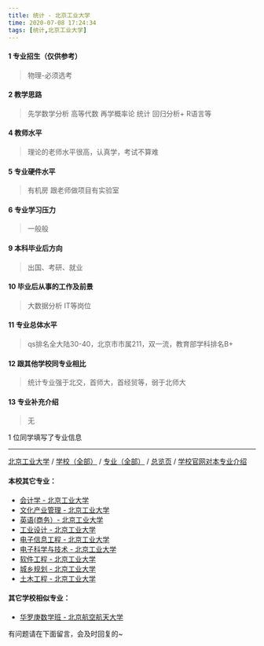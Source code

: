 ```yaml
---
title: 统计 - 北京工业大学
time: 2020-07-08 17:24:34
tags: [统计,北京工业大学]
---
```

#### 1 专业招生（仅供参考）  
> 物理-必须选考


#### 2 教学思路
> 先学数学分析 高等代数 再学概率论 统计 回归分析+ R语言等


#### 4 教师水平
> 理论的老师水平很高，认真学，考试不算难


#### 5 专业硬件水平
> 有机房 跟老师做项目有实验室


#### 6 专业学习压力
> 一般般


#### 9 本科毕业后方向
> 出国、考研、就业


#### 10 毕业后从事的工作及前景
> 大数据分析 IT等岗位


#### 11 专业总体水平
> qs排名全大陆30-40，北京市市属211，双一流，教育部学科排名B+


#### 12 跟其他学校同专业相比
> 统计专业强于北交，首师大，首经贸等，弱于北师大


#### 13 专业补充介绍
> 无

1 位同学填写了专业信息
***
[北京工业大学](https://www.jianshu.com/p/ded1252ce2d5) / [学校（全部）](http://www.jianshu.com/p/3efa6bcca419) / [专业（全部）](http://www.jianshu.com/p/2d4c6d3552c2) / [总览页](http://www.jianshu.com/p/445daeb4fa00) / [学校官网对本专业介绍]()
#### 本校其它专业：
- [会计学 - 北京工业大学](http://www.jianshu.com/p/010c80d0566b)
- [文化产业管理 - 北京工业大学](http://www.jianshu.com/p/45a980a6b8c6)
- [英语(商务）- 北京工业大学](http://www.jianshu.com/p/e24df7ec2a30)
- [工业设计 - 北京工业大学](http://www.jianshu.com/p/9adc32b162f9)
- [电子信息工程 - 北京工业大学](http://www.jianshu.com/p/935f8b4dc83f)
- [电子科学与技术 - 北京工业大学](http://www.jianshu.com/p/349a571c8cbb)
- [软件工程 - 北京工业大学](http://www.jianshu.com/p/fe7eac515ee2) 
- [城乡规划 - 北京工业大学](http://www.jianshu.com/p/608d0f13dc58)
- [土木工程 - 北京工业大学](http://www.jianshu.com/p/897ea4d65bab)
#### 其它学校相似专业：
- [华罗庚数学班 - 北京航空航天大学](http://www.jianshu.com/p/f523a3004e04)


有问题请在下面留言，会及时回复的~
